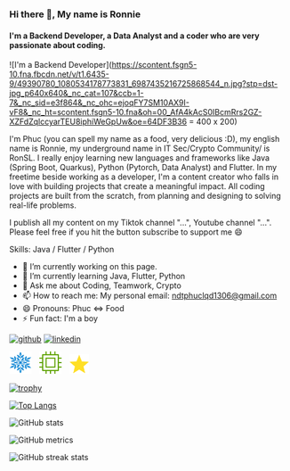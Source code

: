 ### Hi there 👋, My name is Ronnie
#### I'm a Backend Developer, a Data Analyst and a coder who are very passionate about coding.
![I'm a Backend Developer](https://scontent.fsgn5-10.fna.fbcdn.net/v/t1.6435-9/49390780_1080534178773831_6987435216725868544_n.jpg?stp=dst-jpg_p640x640&_nc_cat=107&ccb=1-7&_nc_sid=e3f864&_nc_ohc=ejoqFY7SM10AX9I-vF8&_nc_ht=scontent.fsgn5-10.fna&oh=00_AfA4kAcS0IBcmRrs2GZ-XZFdZqlccyarTEU8iphiWeGpUw&oe=64DF3B36 = 400 x 200)

I'm Phuc (you can spell my name as a food, very delicious :D), my english name is Ronnie, 
my underground name in IT Sec/Crypto Community/ is RonSL. I really enjoy learning new languages and frameworks like Java (Spring Boot, Quarkus), Python (Pytorch, Data Analyst) and Flutter. In my freetime beside working as a developer, I'm a content creator who falls in love with building projects that create a meaningful impact. All coding projects are built from the scratch, from planning and designing to solving real-life problems.

I publish all my content on my Tiktok channel "...", Youtube channel "...". Please feel free if you hit the button subscribe to support me 😄

Skills: Java / Flutter / Python 

- 🔭 I’m currently working on this page. 
- 🌱 I’m currently learning Java, Flutter, Python 
- 💬 Ask me about Coding, Teamwork, Crypto 
- 📫 How to reach me: My personal email: ndtphuclqd1306@gmail.com 
- 😄 Pronouns: Phuc <=> Food 
- ⚡ Fun fact: I'm a boy 


[<img src='https://cdn.jsdelivr.net/npm/simple-icons@3.0.1/icons/github.svg' alt='github' height='40'>](https://github.com/RonnienNguyen)  [<img src='https://cdn.jsdelivr.net/npm/simple-icons@3.0.1/icons/linkedin.svg' alt='linkedin' height='40'>](https://www.linkedin.com/in/phucnguyen13620/)  

<a href='https://archiveprogram.github.com/'><img src='https://raw.githubusercontent.com/acervenky/animated-github-badges/master/assets/acbadge.gif' width='40' height='40'></a> <a href='https://docs.github.com/en/developers'><img src='https://raw.githubusercontent.com/acervenky/animated-github-badges/master/assets/devbadge.gif' width='40' height='40'></a> <a href='https://stars.github.com/'><img src='https://raw.githubusercontent.com/acervenky/animated-github-badges/master/assets/starbadge.gif' width='35' height='35'></a> 

[![trophy](https://github-profile-trophy.vercel.app/?username=RonnienNguyen)](https://github.com/ryo-ma/github-profile-trophy)

[![Top Langs](https://github-readme-stats.vercel.app/api/top-langs/?username=RonnienNguyen)](https://github.com/anuraghazra/github-readme-stats)

![GitHub stats](https://github-readme-stats.vercel.app/api?username=RonnienNguyen&show_icons=true)  

![GitHub metrics](https://metrics.lecoq.io/RonnienNguyen)  

![GitHub streak stats](https://streak-stats.demolab.com/?user=RonnienNguyen)  

